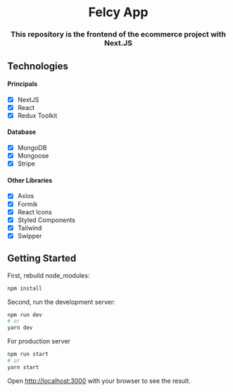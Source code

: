 <h1 align="center">Felcy App</h1>

<h3 align="center">
  This repository is the frontend of the ecommerce project with Next.JS
</h3>

## Technologies

#### Principals

- [x] NextJS
- [x] React
- [x] Redux Toolkit

#### Database

- [x] MongoDB
- [x] Mongoose
- [x] Stripe

#### Other Libraries

- [x] Axios
- [x] Formik
- [x] React Icons
- [x] Styled Components
- [x] Tailwind
- [x] Swipper

## Getting Started

First, rebuild node_modules:

```bash
npm install
```

Second, run the development server:

```bash
npm run dev
# or
yarn dev
```

For production server

```bash
npm run start
# or
yarn start
```

Open [http://localhost:3000](http://localhost:3000) with your browser to see the result.
